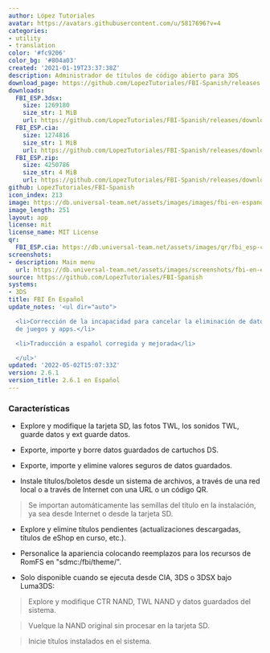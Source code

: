 ```yaml
---
author: López Tutoriales
avatar: https://avatars.githubusercontent.com/u/5817696?v=4
categories:
- utility
- translation
color: '#fc9206'
color_bg: '#804a03'
created: '2021-01-19T23:37:38Z'
description: Administrador de títulos de código abierto para 3DS
download_page: https://github.com/LopezTutoriales/FBI-Spanish/releases
downloads:
  FBI_ESP.3dsx:
    size: 1269180
    size_str: 1 MiB
    url: https://github.com/LopezTutoriales/FBI-Spanish/releases/download/2.6.1/FBI_ESP.3dsx
  FBI_ESP.cia:
    size: 1274816
    size_str: 1 MiB
    url: https://github.com/LopezTutoriales/FBI-Spanish/releases/download/2.6.1/FBI_ESP.cia
  FBI_ESP.zip:
    size: 4250786
    size_str: 4 MiB
    url: https://github.com/LopezTutoriales/FBI-Spanish/releases/download/2.6.1/FBI_ESP.zip
github: LopezTutoriales/FBI-Spanish
icon_index: 213
image: https://db.universal-team.net/assets/images/images/fbi-en-espanol.png
image_length: 251
layout: app
license: mit
license_name: MIT License
qr:
  FBI_ESP.cia: https://db.universal-team.net/assets/images/qr/fbi_esp-cia.png
screenshots:
- description: Main menu
  url: https://db.universal-team.net/assets/images/screenshots/fbi-en-espanol/main-menu.png
source: https://github.com/LopezTutoriales/FBI-Spanish
systems:
- 3DS
title: FBI En Español
update_notes: '<ul dir="auto">

  <li>Corrección de la incapacidad para cancelar la eliminación de datos adicionales
  de juegos y apps.</li>

  <li>Traducción a español corregida y mejorada</li>

  </ul>'
updated: '2022-05-02T15:07:33Z'
version: 2.6.1
version_title: 2.6.1 en Español
---
```

### Características

- Explore y modifique la tarjeta SD, las fotos TWL, los sonidos TWL, guarde datos y ext guarde datos.

- Exporte, importe y borre datos guardados de cartuchos DS.

- Exporte, importe y elimine valores seguros de datos guardados.

- Instale títulos/boletos desde un sistema de archivos, a través de una red local o a través de Internet con una URL o un código QR.

> Se importan automáticamente las semillas del título en la instalación, ya sea desde Internet o desde la tarjeta SD.

- Explore y elimine títulos pendientes (actualizaciones descargadas, títulos de eShop en curso, etc.).

- Personalice la apariencia colocando reemplazos para los recursos de RomFS en "sdmc:/fbi/theme/".

-  Solo disponible cuando se ejecuta desde CIA, 3DS o 3DSX bajo Luma3DS:

> Explore y modifique CTR NAND, TWL NAND y datos guardados del sistema.

> Vuelque la NAND original sin procesar en la tarjeta SD.

> Inicie títulos instalados en el sistema.